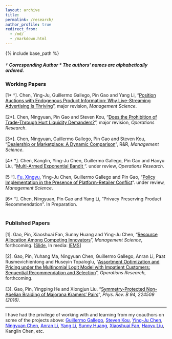 ```yaml
---
layout: archive
title: 
permalink: /research/
author_profile: true
redirect_from:
  - /md/
  - /markdown.html
---
```


{% include base_path %} 
#####   &dagger; Corresponding Author   \* The authors' names are alphabetically ordered.

### Working Papers


[1\* &dagger;]. Chen, Ying-Ju, Guillermo Gallego, Pin Gao and Yang Li, “<a href="https://www.researchgate.net/publication/344040967_A_Mechanism_Design_Perspective_of_Live-streaming_Commerce_The_Role_of_Information_Provision" target="_blank"><span style="color:black">Position Auctions with Endogenous Product Information: Why Live-Streaming Advertising Is Thriving</span></a>”, major revision, *Management Science*. <br/><br/>
[2\*]. Chen, Ningyuan, Pin Gao and Steven Kou, “<a href="https://www.researchgate.net/publication/343635899_Does_the_Prohibition_of_Trade-Through_Hurt_Liquidity_Demanders" target="_blank"><span style="color:black">Does the Prohibition of Trade-Through Hurt Liquidity Demanders?</span></a>”,  major revision, *Operations Research*. <br/><br/>
[3\*]. Chen, Ningyuan, Guillermo Gallego, Pin Gao and Steven Kou, “<a href="https://www.researchgate.net/publication/336906849_Dealership_or_Marketplace_A_Dynamic_Comparison" target="_blank"><span style="color:black">Dealership or Marketplace: A Dynamic Comparison</span></a>”, R&R, *Management Science*. <br/><br/>
[4\* &dagger;]. Chen, Kanglin, Ying-Ju Chen, Guillermo Gallego, Pin Gao and Haoyu Liu, “<a href="https://www.researchgate.net/publication/345243177_Multi-Armed_Exponential_Bandit" target="_blank"><span style="color:black">Multi-Armed Exponential Bandit </span></a>“. under review, *Operations Research*.<br/><br/>
[5 &dagger;].  <a href="https://xingyu-fu.github.io/" target="_blank"><span style="color:blue">Fu, Xingyu</span></a>, Ying-Ju Chen,  Guillermo Gallego and Pin Gao, “<a href="https://www.researchgate.net/publication/351048835_Intra-Platform_Policy_Implementation" target="_blank"><span style="color:black">Policy Implementation in the Presence of Platform-Retailer Conflict</span></a>“. under review,  *Management Science*.<br/><br/>
[6\* &dagger;]. Chen, Ningyuan, Pin Gao and Yang Li, “Privacy Preserving Product Recommendation”. In Preparation.<br/><br/>


### Published Papers

[1]. Gao, Pin, Xiaoshuai Fan, Sunny Huang and Ying-Ju Chen, 
“<a href="https://www.researchgate.net/publication/343125047_Resource_Allocation_Among_Competing_Innovators" target="_blank"><span style="color:black">Resource Allocation Among Competing Innovators</span></a>”,   *Management Science*, forthcoming. [<a href="https://www.dropbox.com/s/9n2hunnyxwp3b7s/innovation_investment_slides.pdf?dl=0" target="_blank"><span style="color:blue"></span>Slide</a>, In media: <a href="https://iems.ust.hk/publications/thought-leadership-briefs/huang-resource-allocation-among-competing-innovators-tlb46" target="_blank"><span style="color:blue"></span>IEMS</a>]<br/><br/>
[2]. Gao, Pin, Yuhang Ma, Ningyuan Chen, Guillermo Gallego, Anran Li, Paat Rusmevichientong and Huseyin Topaloglu, “<a href="https://people.orie.cornell.edu/huseyin/publications/impatient_mnl.pdf" target="_blank"><span style="color:black">Assortment Optimization and Pricing under the Multinomial Logit Model with Impatient Customers: Sequential Recommendation and Selection</span></a>”, *Operations Research*, forthcoming. <br/> <br/>
[3]. Gao, Pin, Yingping He and Xiongjun Liu, “<a href="https://journals.aps.org/prb/abstract/10.1103/PhysRevB.94.224509" target="_blank"><span style="color:black">Symmetry-Protected Non-Abelian Braiding of Majorana Kramers’ Pairs</span></a>”, *Phys. Rev. B 94, 224509 (2016)*.


--------
I have had the privilege of working with and learning from my coauthors on some of the projects above: <a href="https://ieda.ust.hk/dfaculty/ggallego/" target="_blank"><span style="color:blue">Guillermo Gallego</span></a>, <a href="https://www.bu.edu/questrom/profile/steven-kou/" target="_blank"><span style="color:blue">Steven Kou</span></a>, <a href="https://imchen.people.ust.hk/" target="_blank"><span style="color:blue">Ying-Ju Chen</span></a>, <a href="http://individual.utoronto.ca/ningyuanchen/" target="_blank"><span style="color:blue">Ningyuan Chen</span></a>, <a href="https://www.lse.ac.uk/management/people/academic-staff/ali" target="_blank"><span style="color:blue">Anran Li</span></a>,  <a href="https://www.bschool.cuhk.edu.hk/staff/li-yang/" target="_blank"><span style="color:blue">Yang Li</span></a>, <a href="https://sites.google.com/site/sunnyelan/" target="_blank"><span style="color:blue">Sunny Huang</span></a>, <a href="https://www.sustech.edu.cn/en/fanxiaoshuai.html?lang=en" target="_blank"><span style="color:blue">Xiaoshuai Fan</span></a>, <a href="https://www.haoyu-liu.com/" target="_blank"><span style="color:blue">Haoyu Liu</span></a>, Kanglin Chen, etc.
